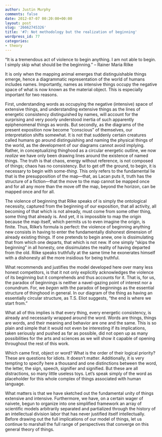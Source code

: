 ```yaml
---
author: Justin Murphy
comments: false
date: 2012-07-07 00:20:00+00:00
layout: post
slug: '26662745326'
title: '#7: Not methodology but the realization of beginning'
wordpress_id: 77
categories:
- theory
---
```


“It is a tremendous act of violence to begin anything. I am not able to begin. I simply skip what should be the beginning.” – Rainer Maria Rilke




It is only when the mapping animal emerges that distinguishable things emerge, hence a diagrammatic representation of the world of humans includes names. Importantly, names as intensive things occupy the negative space of what is now known as the material object. This is especially important for two reasons.




First, understanding words as occupying the negative (intensive) space of extensive things, and understanding extensive things as the lines of energetic consistency distinguished by names, will account for the surprising and very poorly understood inertia of such apparently epiphenomenal things as words. But secondly, as the diagrams of the present exposition now become “conscious” of themselves, our interpretation shifts somewhat. It is not that suddenly certain creatures called humans go around distinguishing and naming the physical things of the world, as the development of our diagrams cannot avoid implying. Rather, in conceptualizing thinghood as a circular energetic outline, we now _realize_ we have only been drawing lines around the existence of named things. The truth is that chaos, energy without reference, is not composed of things; chaos has no consistency. But to get off the ground, to begin, it is necessary to begin with some-_thing_. This only refers to the fundamental lie that is the presupposition of the map—that, as Lacan puts it, truth has the structure of a fiction—that the move to the map cannot be mapped once and for all any more than the move off the map, beyond the horizon, can be mapped once and for all.




The violence of beginning that Rilke speaks of is simply the ontological necessity, captured from the beginning of our exposition, that all activity, all becoming of that which is not already, must come from some other thing, some thing that already is. And yet, it is impossible to map the origin because the map itself, which permits us to even imagine the origin, is finite. Thus, Rilke’s formula is perfect: the violence of beginning anything new consists in having to enter the fundamentally dishonest dimension of already existing things. If one pretends to begin anew, one is dissimulating that from which one departs, that which is not new. If one simply “skips the beginning” in all honesty, one dissimulates the reality of having departed from the old. Rilke speaks truthfully at the same time he exonerates himself with a dishonesty all the more insidious for being truthful.




What recommends and justifies the model developed here over many less honest competitors, is that it not only explicitly acknowledges the violence of its beginning but it comprehends and thus accounts for it. That is, for us, the paradox of beginnings is neither a navel-gazing point of interest nor a conundrum. For, we _began_ with the paradox of beginnings as the essential structure of thinghood in general. In our diagram of the thing as having an essentially circular structure, as T.S. Eliot suggests, “the end is where we start from.”




What all of this implies is that every thing, every energetic consistency, is already and necessarily wrapped around the word. Words are things, things are words, and their meaning and behavior are one and the same. This is so plain and simple that it would not even be interesting if its implications, taken seriously and pushed as far as possible, did not open up as many possibilities for the arts and sciences as we will show it capable of opening throughout the rest of this work.


Which came first, object or word? What is the order of their logical priority? These are questions for idiots. It doesn’t matter. Additionally, it is very tempting to specify here a thousand and one distinctions between the word, the letter, the sign, speech, signifier and signified. But these are all distractions, so many little useless toys. Let’s speak simply of the word as placeholder for this whole complex of things associated with human language.


What matters is that we have sketched out the fundamental unity of things extensive and intensive. Furthermore, we have, on a certain wager of naivete, begun to organize into one simplified framework an array of scientific models arbitrarily separated and partialized through the history of an intellectual division labor that has never justified itself intellectually. Before drawing out the full implications of our model of things, let us continue to marshall the full range of perspectives that converge on this general theory of things.
